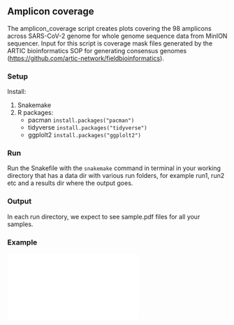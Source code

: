 ## Amplicon coverage

The amplicon_coverage script creates plots covering the 98 amplicons across SARS-CoV-2 genome for whole genome sequence data from MinION sequencer. Input for this script is coverage mask files generated by the ARTIC bioinformatics SOP for generating consensus genomes (https://github.com/artic-network/fieldbioinformatics).

### Setup
Install:
  1. Snakemake
  2. R packages:
       * pacman
          `install.packages("pacman")`
       * tidyverse
         `install.packages("tidyverse")`
       * ggplolt2
         `install.packages("ggplolt2")`

### Run
Run the Snakefile with the `snakemake` command in terminal in your working directory that has a data dir with various run folders, for example run1, run2 etc and a results dir where the output goes.

### Output
In each run directory, we expect to see sample.pdf files for all your samples.

### Example

![alt text](./example/P64627.pdf)


